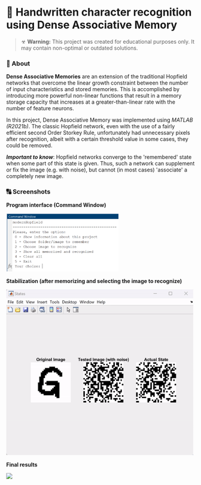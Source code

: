 # 🧠 Handwritten character recognition using Dense Associative Memory

> ☣ **Warning:** This project was created for educational purposes only. It may contain non-optimal or outdated solutions.

### 📝 About
**Dense Associative Memories** are an extension of the traditional Hopfield networks that overcome the linear growth constraint between the number of input characteristics and stored memories. This is accomplished by introducing more powerful non-linear functions that result in a memory storage capacity that increases at a greater-than-linear rate with the number of feature neurons. 

In this project, Dense Associative Memory was implemented using *MATLAB (R2021b)*. The classic Hopfield network, even with the use of a fairly efficient second Order Storkey Rule, unfortunately had unnecessary pixels after recognition, albeit with a certain threshold value in some cases, they could be removed.

**_Important to know_**: Hopfield networks converge to the 'remembered' state when some part of this state is given. Thus, such a network can supplement or fix the image (e.g. with noise), but cannot (in most cases) 'associate' a completely new image.

### 🔠 Screenshots
**Program interface (Command Window)**

<img src="/_readmeImg/menu.png?raw=true 'Menu'" width="300">

**Stabilization (after memorizing and selecting the image to recognize)**

<img src="/_readmeImg/processing.gif?raw=true 'Processing'" width="500">

**Final results**

<img src="/_readmeImg/results.png?raw=true 'Results'" width="700">
